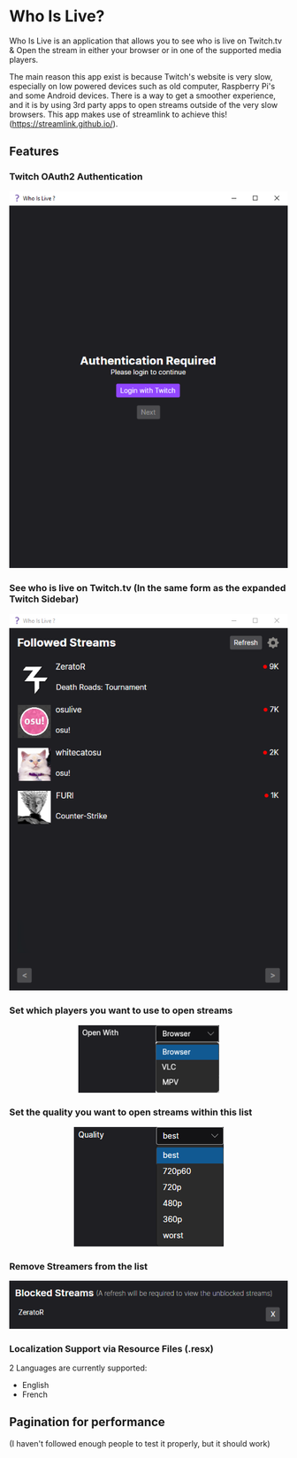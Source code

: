 # Who Is Live?

Who Is Live is an application that allows you to see who is live on Twitch.tv & Open the stream in either your browser or in one of the supported media players.

The main reason this app exist is because Twitch's website is very slow, especially on low powered devices such as old computer, Raspberry Pi's and some Android devices.
There is a way to get a smoother experience, and it is by using 3rd party apps to open streams outside of the very slow browsers.
This app makes use of streamlink to achieve this! (https://streamlink.github.io/).

## Features

### Twitch OAuth2 Authentication

<p align="center">
  <img src="./docs/img/authentication.png" alt="Authentication screen">
</p>

### See who is live on Twitch.tv (In the same form as the expanded Twitch Sidebar)

<p align="center">
  <img src="./docs/img/browser.png" alt="Stream Browser Screen">
</p>

### Set which players you want to use to open streams

<p align="center">
  <img src="./docs/img/players.png" alt="Players Choices (Between Browser, VLC & MPV)">
</p>

### Set the quality you want to open streams within this list

<p align="center">
  <img src="./docs/img/qualities.png" alt="Qulity Choices (from best to 160p)">
</p>

### Remove Streamers from the list

<p align="center">
  <img src="./docs/img/blocked_streams.png" alt="Blocked Streams List">
</p>

### Localization Support via Resource Files (.resx)

2 Languages are currently supported:

- English
- French

## Pagination for performance 

(I haven't followed enough people to test it properly, but it should work)